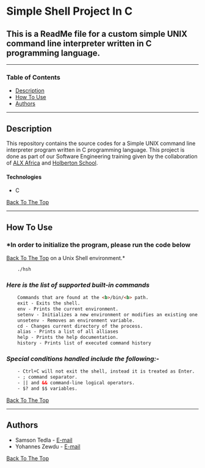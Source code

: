# Simple Shell Project In C

 ## This is a ReadMe file for a custom simple UNIX command line interpreter written in C programming language.

---

### Table of Contents

- [Description](#description)
- [How To Use](#how-to-use)
- [Authors](#authors)

---

## Description

This repository contains the source codes for a Simple UNIX command line interpreter program written in C programming language. This project is done as part of our Software Engineering training given by the collaboration of [ALX Africa](https://www.alxafrica.com/) and [Holberton School](https://www.holbertonschool.com/).

#### Technologies

- C

[Back To The Top](#simple-shell-project-in-c)

---

## **How To Use**


### *In order to initialize the program, please run the code below
[Back To The Top](#simple-shell-project-in-c) on a Unix Shell environment.*
```html
    ./hsh
```
### *Here is the list of supported built-in commands*
```html
    Commands that are found at the <b>/bin/<b> path.
    exit - Exits the shell.
    env - Prints the current environment.
    setenv - Initializes a new environment or modifies an existing one.
    unsetenv - Removes an environment variable.
    cd - Changes current directory of the process.
    alias - Prints a list of all alliases
    help - Prints the help documentation.
    history - Prints list of executed command history
```
### *Special conditions handled include the following:-*
```html
    - Ctrl+C will not exit the shell, instead it is treated as Enter.
    - ; command separator.
    - || and && command-line logical operators.
    - $? and $$ variables.
```
[Back To The Top](#simple-shell-project-in-c)

---


## Authors

- Samson Tedla - [E-mail](samitedla23@gmail.com)
- Yohannes Zewdu - [E-mail](yohannes.z251@gmail.com)

[Back To The Top](#simple-shell-project-in-c)
